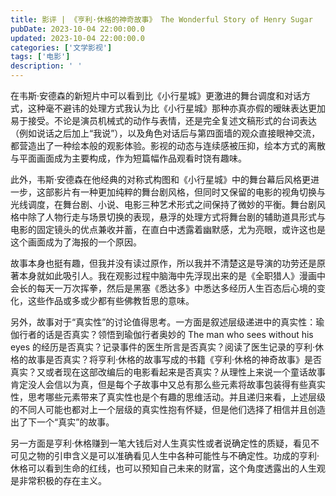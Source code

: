 ```yaml
---
title: 影评 | 《亨利·休格的神奇故事》 The Wonderful Story of Henry Sugar
pubDate: 2023-10-04 22:00:00.0
updated: 2023-10-04 22:00:00.0
categories: ['文学影视']
tags: ['电影']
description: ' '
---
```

在韦斯·安德森的新短片中可以看到比《小行星城》更激进的舞台调度和对话方式，这种毫不避讳的处理方式我认为比《小行星城》那种亦真亦假的暧昧表达更加易于接受。不论是演员机械式的动作与表情，还是完全复述文稿形式的台词表达（例如说话之后加上“我说”），以及角色对话后与第四面墙的观众直接眼神交流，都营造出了一种绘本般的观影体验。影视的动态与连续感被压抑，绘本方式的离散与平面画面成为主要构成，作为短篇幅作品观看时饶有趣味。

此外，韦斯·安德森在他经典的对称式构图和《小行星城》中的舞台幕后风格更进一步，这部影片有一种更加纯粹的舞台剧风格，但同时又保留的电影的视角切换与光线调度，在舞台剧、小说、电影三种艺术形式之间保持了微妙的平衡。舞台剧风格中除了人物行走与场景切换的表现，悬浮的处理方式将舞台剧的辅助道具形式与电影的固定镜头的优点兼收并蓄，在直白中透露着幽默感，尤为亮眼，或许这也是这个画面成为了海报的一个原因。

故事本身也挺有趣，但我并没有读过原作，所以我并不清楚这是导演的功劳还是原著本身就如此吸引人。我在观影过程中脑海中先浮现出来的是《全职猎人》漫画中会长的每天一万次挥拳，然后是黑塞《悉达多》中悉达多经历人生百态后心境的变化，这些作品或多或少都有些佛教哲思的意味。

另外，故事对于“真实性”的讨论值得思考。一方面是叙述层级递进中的真实性：瑜伽行者的话是否真实？领悟到瑜伽行者奥妙的 The man who sees without his eyes 的经历是否真实？记录事件的医生所言是否真实？阅读了医生记录的亨利·休格的故事是否真实？将亨利·休格的故事写成的书籍《亨利·休格的神奇故事》是否真实？又或者现在这部改编后的电影看起来是否真实？从理性上来说一个童话故事肯定没人会信以为真，但是每个子故事中又总有那么些元素将故事包装得有些真实性，思考哪些元素带来了真实性也是个有趣的思维活动。并且递归来看，上述层级的不同人可能也都对上一个层级的真实性抱有怀疑，但是他们选择了相信并且创造出了下一个“真实”的故事。

另一方面是亨利·休格赚到一笔大钱后对人生真实性或者说确定性的质疑，看见不可见之物的引申含义是可以准确看见人生中各种可能性与不确定性。功成的亨利·休格可以看到生命的红线，也可以预知自己未来的财富，这个角度透露出的人生观是非常积极的存在主义。

